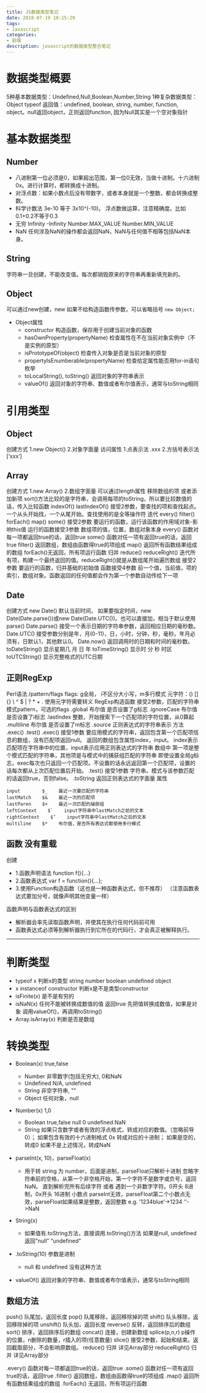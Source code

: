 ```yaml
---
title: JS数据类型笔记
date: 2018-07-19 18:15:29
tags:
- Javascript
categories:
- 前端
description: javascript的数据类型整合笔记
---
```


# 数据类型概要
5种基本数据类型：Undefined,Null,Boolean,Number,String
1种复杂数据类型：Object
typeof 返回值：undefined, boolean, string, number, function, object。null返回object，正则返回function, 因为Null其实是一个空对象指针

# 基本数据类型
## Number
* 八进制第一位必须是0，如果超出范围，第一位0无效，当做十进制。十六进制 0x。进行计算时，都转换成十进制。
* 对浮点数：如果小数点后没有带数字，或者本身就是一个整数，都会转换成整数。
* 科学计数法 3e-10 等于 3x10^(-10)。 浮点数做运算，注意精确度。比如 0.1+0.2不等于0.3
* 无穷 Infinity -Infinity Number.MAX_VALUE Number.MIN_VALUE
* NaN 任何涉及NaN的操作都会返回NaN，NaN与任何值不相等包括NaN本身。

## String
字符串一旦创建，不能改变值。每次都销毁原来的字符串再重新填充新的。

## Object
可以通过new创建，new 如果不给构造函数传参数，可以省略括号
```new Object;```

* Object属性
  * constructor
  构造函数，保存用于创建当前对象的函数
  * hasOwnProperty(propertyName)
  检查属性在不在当前对象实例中（不是实例的原型）
  * isPrototypeOf(object)
  检查传入对象是否是当前对象的原型
  * propertyIsEnumberable(propertyName)
  检查给定属性能否用for-in语句枚举
  * toLocalString(), toString()
  返回对象的字符串表示
  * valueOf()
  返回对象的字符串、数值或者布尔值表示，通常与toString相同

# 引用类型
## Object
创建方式    1.new Object()     2.对象字面量
访问属性 1.点表示法 .xxx     2.方括号表示法 [‘xxx’]

## Array
创建方式 1.new Array()      2.数组字面量
可以通过length属性 移除数组的项 或者添加新项
sort()方法比较的是字符串，会调用每项的toString，所以要比较数值的话，传入比较函数
indexOf() lastIndexOf()   接受2参数，要查找的项和查找起点。一个从头开始找，一个从尾开始。查找使用的是全等操作符
迭代 every() filter() forEach() map() some() 
     接受2参数 要运行的函数，运行该函数的作用域对象-影响this值
          运行的函数接受3参数 数组项的值，位置，数组对象本身
every()  函数对每一项都返回true的话，返回true
some()   函数对任一项有返回true的话，返回true
filter() 返回数组，数组由函数得true的项组成
map()    返回所有函数结果组成的数组
forEach()无返回，所有项运行函数
归并 reduce() reduceRight() 迭代所有项，构建一个最终返回的值。reduceRight()就是从数组尾开始遍历数组
接受2参数 要运行的函数，归并基础的初始值
函数接受4参数 前一个值，当前值，项的索引，数组对象。函数返回的任何值都会作为第一个参数自动传给下一项

## Date
创建方式 new Date() 默认当前时间，
如果要指定时间，new Date(Date.parse())或new Date(Date.UTC())。也可以直接加，相当于默认使用parse()
Date.parse() 接受一个表示日期的字符串参数，返回相应日期的毫秒数。
Date.UTC() 接受参数分别是年，月(0-11)，日，小时，分钟，秒，毫秒。年月必须有，日默认1，其他默认0。
Date.now() 返回调用时的日期和时间的毫秒数。
toDateString()   显示星期几 月 日 年
toTimeString()   显示时 分 秒 时区
toUTCString()    显示完整格式的UTC日期

## 正则RegExp
Perl语法    /pattern/flags    flags: g全局， i不区分大小写，m多行模式    元字符：() [] {} \ ^ $ | ? * + .    使用元字符需要转义
RegExp构造函数    接受2参数，匹配的字符串模式pattern，可选的flags
.global 布尔值 是否设置了g标志  .ignoreCase 布尔值 是否设置了i标志  .lastIndex 整数，开始搜索下一个匹配项的字符位置，从0算起
.multiline 布尔值 是否设置了m标志   .source 正则表达式的字符串表示
方法    .exec()  .test()
.exec()  接受1参数 要应用模式的字符串，返回包含第一个匹配项信息的数组，没有匹配项返回null。
返回的数组包含属性index，input。 index表示匹配项在字符串中的位置，input表示应用正则表达式的字符串
数组中  第一项是整个模式匹配的字符串，其他项是与模式中的捕获组匹配的字符串
即使设置全局g标志，exec每次也只返回一个匹配项。不设置的话永远返回第一个匹配项，设置的话每次都从上次匹配位置后开始。
.test()  接受1参数 字符串。模式与该参数匹配的话返回true，否则false。
.toString  返回正则表达式的字面量
属性
```
input        $_    最近一次要匹配的字符串
lastMatch    $&    最近一次的匹配项
lastParen    $+    最近一次匹配的捕获组
leftContext    $`    input字符串中lastMatch之前的文本
rightContext    $’    input字符串中lastMatch之后的文本
multiline    $*    布尔值，是否所有表达式都使用多行模式
```

## 函数     没有重载
创建
 * 1.函数声明语法 function f(){...}
 * 2.函数表达式 var f = function(){...};
 * 3.使用Function构造函数（这也是一种函数表达式，但不推荐）
  （注意函数表达式要加分号，就像声明其他变量一样）  

函数声明与函数表达式的区别
 * 解析器会率先读取函数声明，并使其在执行任何代码前可用
 * 函数表达式必须等到解析器执行到它所在的代码行，才会真正被解释执行。



- - -
# 判断类型
* typeof x
判断x的类型 string number boolean undefined object
* x instanceof constructor
判断x是不是类型constructor
* isFinite(x)
是不是有穷的
* isNaN(x)
任何不能被转换成数值的值 返回true
先把值转换成数值，如果是对象 调用valueOf()，再调用toString()
* Array.isArray(x)
判断是否是数组


# 转换类型
* Boolean(x) true,false
  * Number 非零数字(包括无穷大), 0和NaN
  * Undefined N/A, undefined
  * String 非空字符串, ""
  * Object 任何对象，null

* Number(x) 1,0
  * Boolean
true,false    null 0       undefined NaN
  * String 
如果只含数字或者有效的浮点格式，转成对应的数值。（忽略前导0）；
如果包含有效的十六进制格式 0x 转成对应的十进制； 
如果是空的，转成0
如果不是上述情况，转成NaN

* parseInt(x, 10)，parseFloat(x)
  * 用于转 string 为 number，后面是进制，parseFloat只解析十进制
忽略字符串前的空格，从第一个非空格开始，第一个字符不是数字或负号，返回NaN。
直到解析完所有后续字符 或者 遇到一个非数字字符。0开头 8进制，0x开头 16进制
小数点 parseInt无效，parseFloat第二个小数点无效，parseFloat如果结果是整数，返回整数
e.g. ’1234blue’->1234 ‘’->NaN

* String(x)
  * 如果值有.toString方法，直接调用.toString()方法
如果是null, undefined 返回”null” “undefined”

* .toString(10)    参数是进制
  * null 和 undefined 没有这种方法

* valueOf() 返回对象的字符串、数值或者布尔值表示，通常与toString相同


## 数组方法
push()      队尾加，返回长度
pop()          队尾移除，返回移除掉的项
shift()      队头移除，返回移除掉的项
unshift()    队头加，返回长度
reverse()    反转，返回排序后的数组
sort()        排序，返回排序后的数组
concat()    连接，创建新数组
splice(p,n,r)    p操作的位置，n删除的数量，r插入的项(任意数量)
slice()        接受2参数，起始和结束。返回截取部分，不会影响原数组。
reduce()    归并 详见Array部分
reduceRight()    归并 详见Array部分

.every()      函数对每一项都返回true的话，返回true
.some()       函数对任一项有返回true的话，返回true
.filter()     返回数组，数组由函数得true的项组成
.map()        返回所有函数结果组成的数组
.forEach()    无返回，所有项运行函数